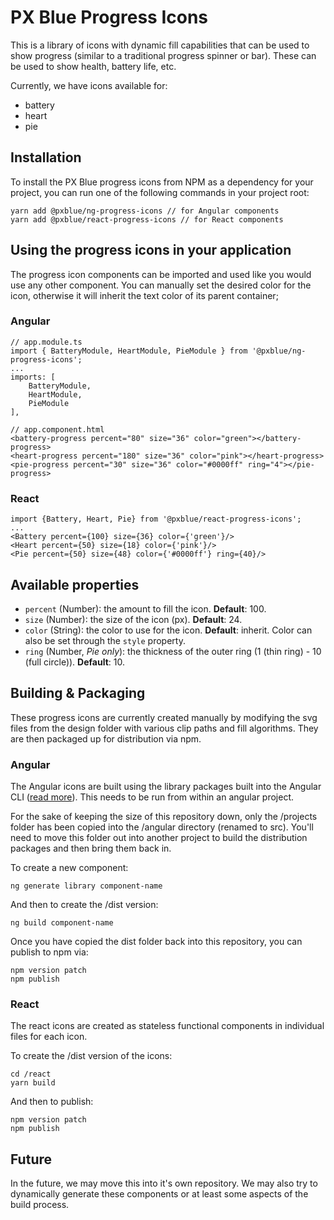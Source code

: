 # PX Blue Progress Icons
This is a library of icons with dynamic fill capabilities that can be used to show progress (similar to a traditional progress spinner or bar). These can be used to show health, battery life, etc.

Currently, we have icons available for:
* battery
* heart
* pie

## Installation
To install the PX Blue progress icons from NPM as a dependency for your project, you can run one of the following commands in your project root:
```
yarn add @pxblue/ng-progress-icons // for Angular components
yarn add @pxblue/react-progress-icons // for React components
```


## Using the progress icons in your application
The progress icon components can be imported and used like you would use any other component. You can manually set the desired color for the icon, otherwise it will inherit the text color of its parent container;
  
### Angular
```
// app.module.ts
import { BatteryModule, HeartModule, PieModule } from '@pxblue/ng-progress-icons';
...
imports: [
    BatteryModule,
    HeartModule,
    PieModule
],
```
```
// app.component.html
<battery-progress percent="80" size="36" color="green"></battery-progress>
<heart-progress percent="180" size="36" color="pink"></heart-progress>
<pie-progress percent="30" size="36" color="#0000ff" ring="4"></pie-progress>
```

### React
```
import {Battery, Heart, Pie} from '@pxblue/react-progress-icons';
...
<Battery percent={100} size={36} color={'green'}/>
<Heart percent={50} size={18} color={'pink'}/>
<Pie percent={50} size={48} color={'#0000ff'} ring={40}/>
```

## Available properties
* ```percent``` (Number): the amount to fill the icon. **Default**: 100.
* ```size``` (Number): the size of the icon (px). **Default**: 24.
* ```color``` (String): the color to use for the icon. **Default**: inherit. Color can also be set through the ```style``` property.
* ```ring``` (Number, *Pie only*): the thickness of the outer ring (1 (thin ring) - 10 (full circle)). **Default**: 10.

## Building & Packaging
These progress icons are currently created manually by modifying the svg files from the design folder with various clip paths and fill algorithms. They are then packaged up for distribution via npm.

### Angular
The Angular icons are built using the library packages built into the Angular CLI ([read more](https://github.com/angular/angular-cli/wiki/stories-create-library)). This needs to be run from within an angular project. 

For the sake of keeping the size of this repository down, only the /projects folder has been copied into the /angular directory (renamed to src). You'll need to move this folder out into another project to build the distribution packages and then bring them back in.

To create a new component:
```
ng generate library component-name
```

And then to create the /dist version:
```
ng build component-name
```
Once you have copied the dist folder back into this repository, you can publish to npm via:
```
npm version patch
npm publish
```

### React
The react icons are created as stateless functional components in individual files for each icon.

To create the /dist version of the icons:
```
cd /react
yarn build
```

And then to publish:
```
npm version patch
npm publish
```


## Future
In the future, we may move this into it's own repository. We may also try to dynamically generate these components or at least some aspects of the build process.

